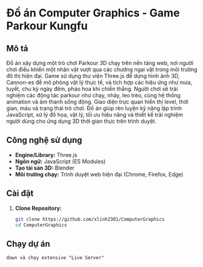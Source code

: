 # Đồ án Computer Graphics - Game Parkour Kungfu

## Mô tả
Đồ án xây dựng một trò chơi Parkour 3D chạy trên nền tảng web, nơi người chơi điều khiển một nhân vật vượt qua các chướng ngại vật trong môi trường đô thị hiện đại. Game sử dụng thư viện Three.js để dựng hình ảnh 3D, Cannon-es để mô phỏng vật lý thực tế, và tích hợp các hiệu ứng như mưa, tuyết, chu kỳ ngày đêm, pháo hoa khi chiến thắng. Người chơi sẽ trải nghiệm các động tác parkour như chạy, nhảy, leo trèo, cùng hệ thống animation và âm thanh sống động. Giao diện trực quan hiển thị level, thời gian, máu và trạng thái trò chơi. Đồ án giúp rèn luyện kỹ năng lập trình JavaScript, xử lý đồ họa, vật lý, tối ưu hiệu năng và thiết kế trải nghiệm người dùng cho ứng dụng 3D thời gian thực trên trình duyệt.

## Công nghệ sử dụng

* **Engine/Library:** Three.js
* **Ngôn ngữ:** JavaScript (ES Modules)
* **Tạo tài sản 3D:** Blender
* **Môi trường chạy:** Trình duyệt web hiện đại (Chrome, Firefox, Edge)


## Cài đặt

1.  **Clone Repository:**
    ```bash
    git clone https://github.com/xlinh2301/ComputerGraphics
    cd ComputerGraphics
    ```

## Chạy dự án
    down và chạy extensive "Live Server"
